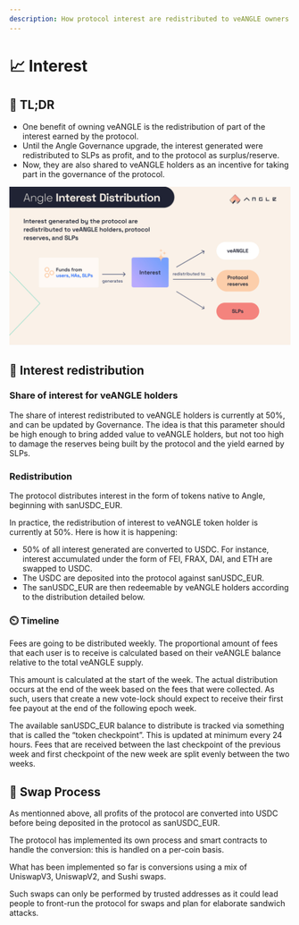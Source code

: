 ```yaml
---
description: How protocol interest are redistributed to veANGLE owners
---
```


# 📈 Interest

## 🔎 TL;DR

* One benefit of owning veANGLE is the redistribution of part of the interest earned by the protocol.
* Until the Angle Governance upgrade, the interest generated were redistributed to SLPs as profit, and to the protocol as surplus/reserve.
* Now, they are also shared to veANGLE holders as an incentive for taking part in the governance of the protocol.

![Angle Interests Redistribution](../../.gitbook/assets/Interest_distribution.jpg)

## 💝 Interest redistribution

### Share of interest for veANGLE holders

The share of interest redistributed to veANGLE holders is currently at 50%, and can be updated by Governance. The idea is that this parameter should be high enough to bring added value to veANGLE holders, but not too high to damage the reserves being built by the protocol and the yield earned by SLPs.

### Redistribution

The protocol distributes interest in the form of tokens native to Angle, beginning with sanUSDC\_EUR.

In practice, the redistribution of interest to veANGLE token holder is currently at 50%. Here is how it is happening:

* 50% of all interest generated are converted to USDC. For instance, interest accumulated under the form of FEI, FRAX, DAI, and ETH are swapped to USDC.
* The USDC are deposited into the protocol against sanUSDC\_EUR.
* The sanUSDC\_EUR are then redeemable by veANGLE holders according to the distribution detailed below.

### ⏲️ Timeline

Fees are going to be distributed weekly. The proportional amount of fees that each user is to receive is calculated based on their veANGLE balance relative to the total veANGLE supply.

This amount is calculated at the start of the week. The actual distribution occurs at the end of the week based on the fees that were collected. As such, users that create a new vote-lock should expect to receive their first fee payout at the end of the following epoch week.

The available sanUSDC\_EUR balance to distribute is tracked via something that is called the “token checkpoint”. This is updated at minimum every 24 hours. Fees that are received between the last checkpoint of the previous week and first checkpoint of the new week are split evenly between the two weeks.

## 💱 Swap Process

As mentionned above, all profits of the protocol are converted into USDC before being deposited in the protocol as sanUSDC\_EUR.

The protocol has implemented its own process and smart contracts to handle the conversion: this is handled on a per-coin basis.

What has been implemented so far is conversions using a mix of UniswapV3, UniswapV2, and Sushi swaps.

Such swaps can only be performed by trusted addresses as it could lead people to front-run the protocol for swaps and plan for elaborate sandwich attacks.
